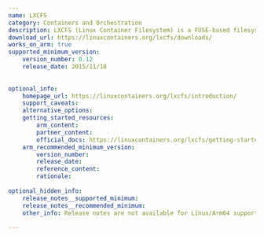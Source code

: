 ```yaml
---
name: LXCFS
category: Containers and Orchestration
description: LXCFS (Linux Container Filesystem) is a FUSE-based filesystem that virtualizes /proc files and manages cgroup filesystems to improve container performance and isolation.
download_url: https://linuxcontainers.org/lxcfs/downloads/
works_on_arm: true
supported_minimum_version:
    version_number: 0.12
    release_date: 2015/11/18
 
 
optional_info:
    homepage_url: https://linuxcontainers.org/lxcfs/introduction/
    support_caveats:
    alternative_options:
    getting_started_resources:
        arm_content:
        partner_content:
        official_docs: https://linuxcontainers.org/lxcfs/getting-started/
    arm_recommended_minimum_version:
        version_number:
        release_date:
        reference_content:
        rationale:
 
optional_hidden_info:
    release_notes__supported_minimum:
    release_notes__recommended_minimum:
    other_info: Release notes are not available for Linux/Arm64 support. v0.12 has been successfully installed on the Neoverse N1, prior versions are failing to install.
 
---
```

